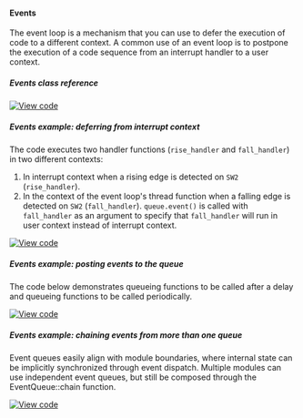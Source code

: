 #### Events

The event loop is a mechanism that you can use to defer the execution of code to a different context. A common use of an event loop is to postpone the execution of a code sequence from an interrupt handler to a user context.

##### Events class reference

[![View code](https://www.mbed.com/embed/?type=library)](/docs/v5.4/mbed-os-api-doxy/classevents_1_1_event_queue.html)

##### Events example: deferring from interrupt context

The code executes two handler functions (`rise_handler` and `fall_handler`) in two different contexts:

1. In interrupt context when a rising edge is detected on `SW2` (`rise_handler`).
2. In the context of the event loop's thread function when a falling edge is detected on `SW2` (`fall_handler`). `queue.event()` is called with `fall_handler` as an argument to specify that `fall_handler` will run in user context instead of interrupt context.

[![View code](https://www.mbed.com/embed/?url=https://developer.mbed.org/teams/mbed_example/code/events_ex_1/)](https://developer.mbed.org/teams/mbed_example/code/events_ex_1/file/6ae734681f16/main.cpp)

##### Events example: posting events to the queue

The code below demonstrates queueing functions to be called after a delay and queueing functions to be called periodically.

[![View code](https://www.mbed.com/embed/?url=https://developer.mbed.org/teams/mbed_example/code/events_ex_2/)](https://developer.mbed.org/teams/mbed_example/code/events_ex_2/file/488fe91e2e80/main.cpp)

##### Events example: chaining events from more than one queue

Event queues easily align with module boundaries, where internal state can be
implicitly synchronized through event dispatch. Multiple modules can use
independent event queues, but still be composed through the EventQueue::chain function.

[![View code](https://www.mbed.com/embed/?url=https://developer.mbed.org/teams/mbed_example/code/events_ex_3/)](https://developer.mbed.org/teams/mbed_example/code/events_ex_3/file/fca134a32b61/main.cpp)
